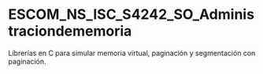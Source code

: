 # ESCOM_NS_ISC_S4242_SO_Administraciondememoria
Librerías en C para simular memoria virtual, paginación y segmentación con paginación.
